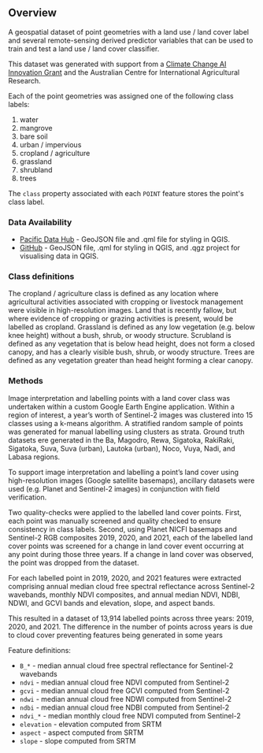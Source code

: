 ## Overview

A geospatial dataset of point geometries with a land use / land cover label and several remote-sensing derived predictor variables that can be used to train and test a land use / land cover classifier. 

This dataset was generated with support from a <a href="https://www.climatechange.ai" target="_blank">Climate Change AI Innovation Grant</a> and the Australian Centre for International Agricultural Research. 

Each of the point geometries was assigned one of the following class labels:

1. water
2. mangrove
3. bare soil
4. urban / impervious
5. cropland / agriculture
6. grassland
7. shrubland
8. trees

The `class` property associated with each `POINT` feature stores the point's class label.

### Data Availability

* [Pacific Data Hub](https://pacificdata.org/data/dataset/fiji-land-use-land-cover-labels) - GeoJSON file and .qml file for styling in QGIS. 
* [GitHub]() - GeoJSON file, .qml for styling in QGIS, and .qgz project for visualising data in QGIS.

### Class definitions

The cropland / agriculture class is defined as any location where agricultural activities associated with cropping or livestock management were visible in high-resolution images. Land that is recently fallow, but where evidence of cropping or grazing activities is present, would be labelled as cropland. Grassland is defined as any low vegetation (e.g. below knee height) without a bush, shrub, or woody structure. Scrubland is defined as any vegetation that is below head height, does not form a closed canopy, and has a clearly visible bush, shrub, or woody structure. Trees are defined as any vegetation greater than head height forming a clear canopy. 

### Methods

Image interpretation and labelling points with a land cover class was undertaken within a custom Google Earth Engine application. Within a region of interest, a year’s worth of Sentinel-2 images was clustered into 15 classes using a k-means algorithm. A stratified random sample of points was generated for manual labelling using clusters as strata. Ground truth datasets ere generated in the Ba, Magodro, Rewa, Sigatoka, RakiRaki, Sigatoka, Suva, Suva (urban), Lautoka (urban), Noco, Vuya, Nadi, and Labasa regions. 

To support image interpretation and labelling a point’s land cover using high-resolution images (Google satellite basemaps), ancillary datasets were used (e.g. Planet and Sentinel-2 images) in conjunction with field verification.

Two quality-checks were applied to the labelled land cover points. First, each point was manually screened and quality checked to ensure consistency in class labels. Second, using Planet NICFI basemaps and Sentinel-2 RGB composites 2019, 2020, and 2021, each of the labelled land cover points was screened for a change in land cover event occurring at any point during those three years. If a change in land cover was observed, the point was dropped from the dataset. 

For each labelled point in 2019, 2020, and 2021 features were extracted comprising annual median cloud free spectral reflectance across Sentinel-2 wavebands, monthly NDVI composites, and annual median NDVI, NDBI, NDWI, and GCVI bands and elevation, slope, and aspect bands. 

This resulted in a dataset of 13,914 labelled points across three years: 2019, 2020, and 2021. The difference in the number of points across years is due to cloud cover preventing features being generated in some years

Feature definitions:

* `B_*` - median annual cloud free spectral reflectance for Sentinel-2 wavebands
* `ndvi` -  median annual cloud free NDVI computed from Sentinel-2 
* `gcvi` - median annual cloud free GCVI computed from Sentinel-2
* `ndwi` - median annual cloud free NDWI computed from Sentinel-2
* `ndbi` - median annual cloud free NDBI computed from Sentinel-2
* `ndvi_*` - median monthly cloud free NDVI computed from Sentinel-2
* `elevation` - elevation computed from SRTM
* `aspect` - aspect computed from SRTM
* `slope` - slope computed from SRTM